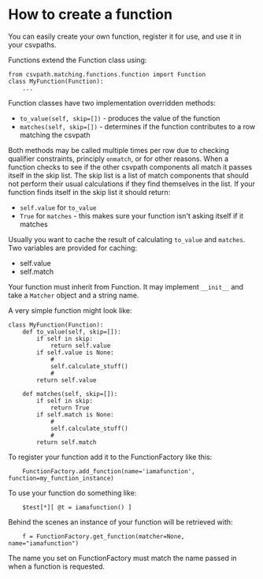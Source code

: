 
# How to create a function

You can easily create your own function, register it for use, and use it in your csvpaths.

Functions extend the Function class using:

    from csvpath.matching.functions.function import Function
    class MyFunction(Function):
        ...

Function classes have two implementation overridden methods:

- `to_value(self, skip=[])` - produces the value of the function
- `matches(self, skip=[])` - determines if the function contributes to a row matching the csvpath

Both methods may be called multiple times per row due to checking qualifier constraints, principly `onmatch`, or for other reasons. When a function checks to see if the other csvpath components all match it passes itself in the skip list. The skip list is a list of match components that should not perform their usual calculations if they find themselves in the list. If your function finds itself in the skip list it should return:

- `self.value` for `to_value`
- `True` for `matches` - this makes sure your function isn't asking itself if it matches

Usually you want to cache the result of calculating `to_value` and `matches`. Two variables are provided for caching:

- self.value
- self.match

Your function must inherit from Function. It may implement `__init__` and take a `Matcher` object and a string name.

A very simple function might look like:

    class MyFunction(Function):
        def to_value(self, skip=[]):
            if self in skip:
                return self.value
            if self.value is None:
                #
                self.calculate_stuff()
                #
            return self.value

        def matches(self, skip=[]):
            if self in skip:
                return True
            if self.match is None:
                #
                self.calculate_stuff()
                #
            return self.match

To register your function add it to the FunctionFactory like this:

        FunctionFactory.add_function(name='iamafunction', function=my_function_instance)

To use your function do something like:

        $test[*][ @t = iamafunction() ]

Behind the scenes an instance of your function will be retrieved with:

        f = FunctionFactory.get_function(matcher=None, name="iamafunction")

The name you set on FunctionFactory must match the name passed in when a function is requested.

